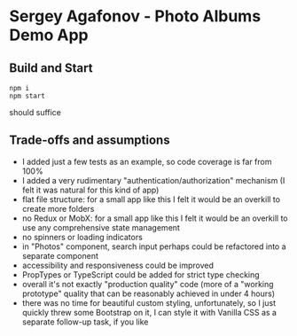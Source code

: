 # Sergey Agafonov - Photo Albums Demo App

## Build and Start

    npm i
    npm start

should suffice

## Trade-offs and assumptions

- I added just a few tests as an example, so code coverage is far from 100%
- I added a very rudimentary "authentication/authorization" mechanism (I felt it was natural for this kind of app)
- flat file structure: for a small app like this I felt it would be an overkill to create more folders
- no Redux or MobX: for a small app like this I felt it would be an overkill to use any comprehensive state management
- no spinners or loading indicators
- in "Photos" component, search input perhaps could be refactored into a separate component
- accessibility and responsiveness could be improved
- PropTypes or TypeScript could be added for strict type checking
- overall it's not exactly "production quality" code (more of a "working prototype" quality that can be reasonably achieved in under 4 hours)
- there was no time for beautiful custom styling, unfortunately, so I just quickly threw some Bootstrap on it, I can style it with Vanilla CSS as a separate follow-up task, if you like
